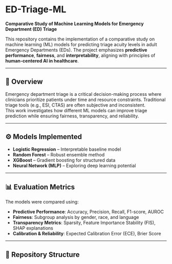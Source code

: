 # ED-Triage-ML  
**Comparative Study of Machine Learning Models for Emergency Department (ED) Triage**  

This repository contains the implementation of a comparative study on machine learning (ML) models for predicting triage acuity levels in adult Emergency Departments (EDs). The project emphasizes **predictive performance**, **fairness**, and **interpretability**, aligning with principles of **human-centered AI in healthcare**.  

---

## 📌 Overview
Emergency department triage is a critical decision-making process where clinicians prioritize patients under time and resource constraints. Traditional triage tools (e.g., ESI, CTAS) are often subjective and inconsistent.  
This work investigates how different ML models can improve triage prediction while ensuring fairness, transparency, and reliability.  

---

## ⚙️ Models Implemented
- **Logistic Regression** – Interpretable baseline model  
- **Random Forest** – Robust ensemble method  
- **XGBoost** – Gradient boosting for structured data  
- **Neural Network (MLP)** – Exploring deep learning potential  

---

## 📊 Evaluation Metrics
The models were compared using:  
- **Predictive Performance**: Accuracy, Precision, Recall, F1-score, AUROC  
- **Fairness**: Subgroup analysis by gender, race, and language  
- **Transparency Metrics**: Sparsity, Feature Importance Stability (FIS), SHAP explanations  
- **Calibration & Reliability**: Expected Calibration Error (ECE), Brier Score  

---

## 📂 Repository Structure
